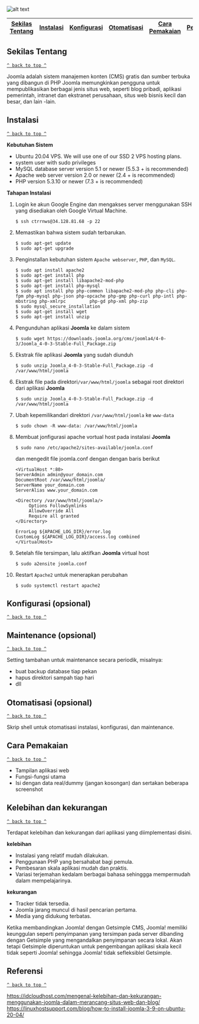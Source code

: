 ![alt text](https://upload.wikimedia.org/wikipedia/commons/thumb/e/e8/Joomla%21-Logo.svg/2560px-Joomla%21-Logo.svg.png)

[Sekilas Tentang](#sekilas-tentang) | [Instalasi](#instalasi) | [Konfigurasi](#konfigurasi) | [Otomatisasi](#otomatisasi) | [Cara Pemakaian](#cara-pemakaian) | [Pembahasan](#pembahasan) | [Referensi](#referensi)
:---:|:---:|:---:|:---:|:---:|:---:|:---:


## Sekilas Tentang
[`^ back to top ^`](#)

Joomla adalah sistem manajemen konten (CMS) gratis dan sumber terbuka yang dibangun di PHP Joomla memungkinkan pengguna untuk mempublikasikan berbagai jenis situs web, seperti blog pribadi, aplikasi pemerintah, intranet dan ekstranet perusahaan, situs web bisnis kecil dan besar, dan lain -lain.


## Instalasi
[`^ back to top ^`](#)

**Kebutuhan Sistem**
- Ubuntu 20.04 VPS. We will use one of our SSD 2 VPS hosting plans.
- system user with sudo privileges
- MySQL database server version 5.1 or newer (5.5.3 + is recommended)
- Apache web server version 2.0 or newer (2.4 + is recommended)
- PHP version 5.3.10 or newer (7.3 + is recommended)

**Tahapan Instalasi**
1. Login ke akun Google Engine dan mengakses server menggunakan SSH yang disediakan oleh Google Virtual Machine.
     ```
     $ ssh ctrrnws@34.128.81.68 -p 22
    ```
2. Memastikan bahwa sistem sudah terbarukan.
     ```
     $ sudo apt-get update
     $ sudo apt-get upgrade
    ```
4. Penginstallan kebutuhan sistem `Apache webserver`, `PHP`, dan `MySQL`.
    ```
    $ sudo apt install apache2
    $ sudo apt-get install php
    $ sudo apt-get install libapache2-mod-php
    $ sudo apt-get install php-mysql
    $ sudo apt install php php-common libapache2-mod-php php-cli php-fpm php-mysql php-json php-opcache php-gmp php-curl php-intl php-mbstring php-xmlrpc         php-gd php-xml php-zip
    $ sudo mysql_secure_installation
    $ sudo apt-get install wget
    $ sudo apt-get install unzip
    ```
6. Pengunduhan aplikasi **Joomla** ke dalam sistem
     ```
     $ sudo wget https://downloads.joomla.org/cms/joomla4/4-0-3/Joomla_4-0-3-Stable-Full_Package.zip

     ```
8. Ekstrak file aplikasi **Joomla** yang sudah diunduh
     ```
     $ sudo unzip Joomla_4-0-3-Stable-Full_Package.zip -d /var/www/html/joomla
     ```
10. Ekstrak file pada direktori`/var/www/html/joomla` sebagai root direktori dari aplikasi **Joomla**
     ```
     $ sudo unzip Joomla_4-0-3-Stable-Full_Package.zip -d /var/www/html/joomla
     ```
12. Ubah kepemilikandari direktori ```/var/www/html/joomla```  ke  ```www-data```
     ```
     $ sudo chown -R www-data: /var/www/html/joomla
     ```
14. Membuat jonfigurasi apache vortual host pada instalasi **Joomla**
     ```
     $ sudo nano /etc/apache2/sites-available/joomla.conf
     ```
     dan mengedit file joomla.conf dengan dengan baris berikut
     ```
     <VirtualHost *:80>
     ServerAdmin admin@your_domain.com
     DocumentRoot /var/www/html/joomla/
     ServerName your_domain.com
     ServerAlias www.your_domain.com

     <Directory /var/www/html/joomla/>
          Options FollowSymlinks
          AllowOverride All
          Require all granted
     </Directory>

     ErrorLog ${APACHE_LOG_DIR}/error.log
     CustomLog ${APACHE_LOG_DIR}/access.log combined
     </VirtualHost>
     ```
16. Setelah file tersimpan, lalu aktifkan **Joomla** virtual host
     ``` 
     $ sudo a2ensite joomla.conf 
     ```
18. Restart ```Apache2``` untuk menerapkan perubahan
     ```
     $ sudo systemctl restart apache2
     ```


## Konfigurasi (opsional)
[`^ back to top ^`](#)

##  Maintenance (opsional)
[`^ back to top ^`](#)

Setting tambahan untuk maintenance secara periodik, misalnya:
- buat backup database tiap pekan
- hapus direktori sampah tiap hari
- dll


## Otomatisasi (opsional)
[`^ back to top ^`](#)

Skrip shell untuk otomatisasi instalasi, konfigurasi, dan maintenance.


## Cara Pemakaian
[`^ back to top ^`](#)

- Tampilan aplikasi web
- Fungsi-fungsi utama
- Isi dengan data real/dummy (jangan kosongan) dan sertakan beberapa screenshot


## Kelebihan dan kekurangan
[`^ back to top ^`](#)

Terdapat kelebihan dan kekurangan dari aplikasi yang diimplementasi disini.

**kelebihan**
- Instalasi yang relatif mudah dilakukan.
- Penggunaan PHP yang bersahabat bagi pemula.
- Pembesaran skala aplikasi mudah dan praktis.
- Variasi terjemahan kedalam berbagai bahasa sehinggga mempermudah dalam mempelajarinya.

**kekurangan**
- Tracker tidak tersedia.
- Joomla jarang muncul di hasil pencarian pertama.
- Media yang didukung terbatas.

Ketika membandingkan Joomla! dengan Getsimple CMS, Joomla! memiliki keunggulan seperti penyimpanan yang tersimpan pada server dibanding dengan Getsimple yang mengandalkan penyimpanan secara lokal. Akan tetapi Getsimple diperuntukan untuk pengembangan aplikasi skala kecil tidak seperti Joomla! sehingga Joomla! tidak sefleksiblel Getsimple.


## Referensi
[`^ back to top ^`](#)

https://idcloudhost.com/mengenal-kelebihan-dan-kekurangan-menggunakan-joomla-dalam-merancang-situs-web-dan-blog/
https://linuxhostsupport.com/blog/how-to-install-joomla-3-9-on-ubuntu-20-04/
